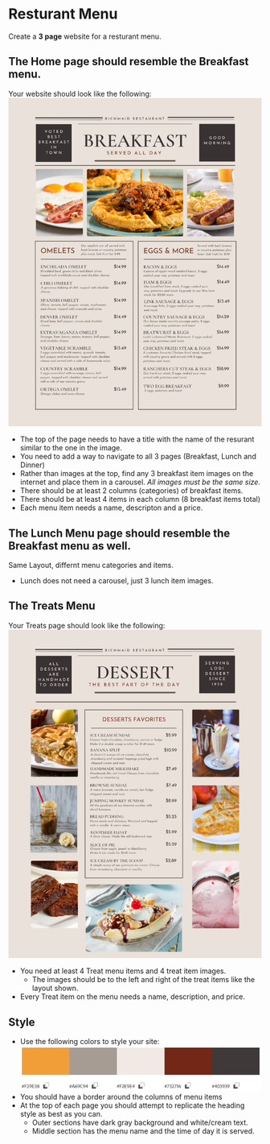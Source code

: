 # Resturant Menu

Create a **3 page** website for a resturant menu.

## The Home page should resemble the Breakfast menu. 
Your website should look like the following:
![Breakfast Layout](assets/Breakfast-Page-1.png)

* The top of the page needs to have a title with the name of the resurant similar to the one in the image.
* You need to add a way to navigate to all 3 pages (Breakfast, Lunch and Dinner)
* Rather than images at the top, find any 3 breakfast item images on the internet and place them in a carousel. *All images must be the same size.*
* There should be at least 2 columns (categories) of breakfast items.
* There should be at least 4 items in each column (8 breakfast items total)
* Each menu item needs a name, descripton and a price.


## The Lunch Menu page should resemble the Breakfast menu as well.

Same Layout, differnt menu categories and items.
* Lunch does not need a carousel, just 3 lunch item images.

## The Treats Menu
Your Treats page should look like the following:
![Treats Layout](assets/Dessert-.png)

* You need at least 4 Treat menu items and 4 treat item images.
    * The images should be to the left and right of the treat items like the layout shown.
* Every Treat item on the menu needs a name, description, and price.

## Style

* Use the following colors to style your site: ![color swatches](assets/colors.png)
* You should have a border around the columns of menu items
* At the top of each page you should attempt to replicate the heading style as best as you can.
    * Outer sections have dark gray background and white/cream text.
    * Middle section has the menu name and the time of day it is served. 


